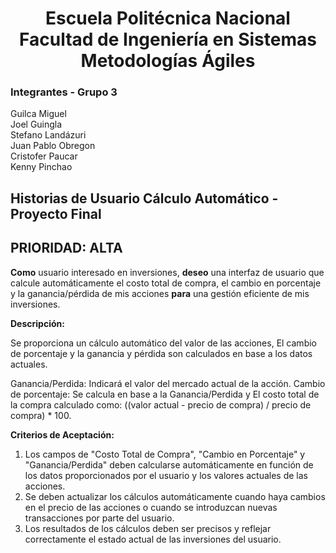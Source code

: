<h1 align="center">
    Escuela Politécnica Nacional<br>
    Facultad de Ingeniería en Sistemas<br>
    Metodologías Ágiles<br>
</h1>

### Integrantes - Grupo 3

Guilca Miguel  
Joel Guingla  
Stefano Landázuri  
Juan Pablo Obregon  
Cristofer Paucar  
Kenny Pinchao

## Historias de Usuario Cálculo Automático - Proyecto Final
## PRIORIDAD: ALTA
**Como** usuario interesado en inversiones, **deseo** una interfaz de usuario que calcule automáticamente el costo total de compra, el cambio en porcentaje y la ganancia/pérdida de mis acciones **para** una gestión eficiente de mis inversiones.

**Descripción:**

Se proporciona un cálculo automático del valor de las acciones, El cambio de porcentaje y la ganancia y pérdida son calculados en base a los datos actuales.

Ganancia/Perdida: Indicará el valor del mercado actual de la acción.
Cambio de porcentaje: Se calcula en base a la Ganancia/Perdida y El costo total de la compra calculado como: ((valor actual - precio de compra) / precio de compra) * 100.

**Criterios de Aceptación:**

1. Los campos de "Costo Total de Compra", "Cambio en Porcentaje" y "Ganancia/Perdida" deben calcularse automáticamente en función de los datos proporcionados por el usuario y los valores actuales de las acciones.
2. Se deben actualizar los cálculos automáticamente cuando haya cambios en el precio de las acciones o cuando se introduzcan nuevas transacciones por parte del usuario.
3. Los resultados de los cálculos deben ser precisos y reflejar correctamente el estado actual de las inversiones del usuario.
